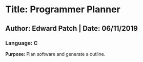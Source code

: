 # Title: Programmer Planner
## Author: Edward Patch | Date: 06/11/2019

### Language: C

**Purpose:** Plan software and generate a outline.